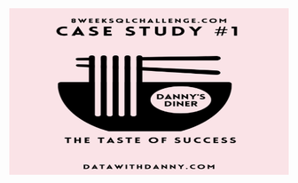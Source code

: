 <img src="https://github.com/tony1523/SQL/blob/main/8_Week%20_SQL_Challenge/img/case_study_1_pic.png"  width="600" height="300">

